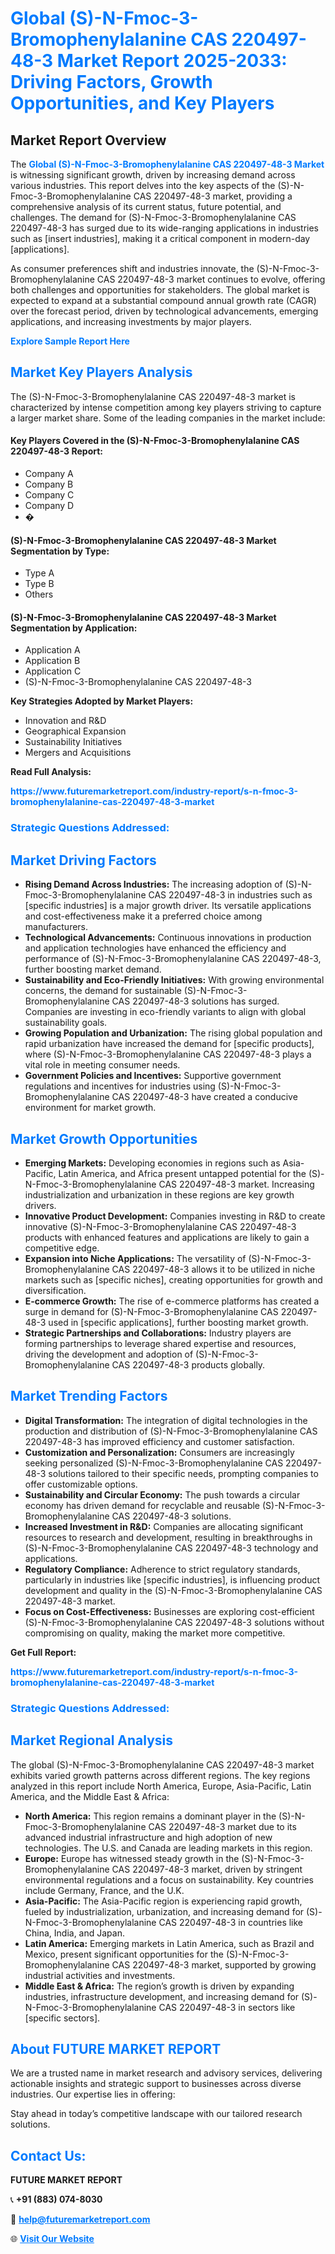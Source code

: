 <h1 style="color: #007BFF;">Global (S)-N-Fmoc-3-Bromophenylalanine CAS 220497-48-3 Market Report 2025-2033: Driving Factors, Growth Opportunities, and Key Players</h1>

<section id="overview">
<h2>Market Report Overview</h2>
<p>The <a href="https://www.futuremarketreport.com/industry-report/s-n-fmoc-3-bromophenylalanine-cas-220497-48-3-market" style="color: #007BFF; text-decoration: none;"><strong>Global (S)-N-Fmoc-3-Bromophenylalanine CAS 220497-48-3 Market</strong></a> is witnessing significant growth, driven by increasing demand across various industries. This report delves into the key aspects of the (S)-N-Fmoc-3-Bromophenylalanine CAS 220497-48-3 market, providing a comprehensive analysis of its current status, future potential, and challenges. The demand for (S)-N-Fmoc-3-Bromophenylalanine CAS 220497-48-3 has surged due to its wide-ranging applications in industries such as [insert industries], making it a critical component in modern-day [applications].</p>
<p>As consumer preferences shift and industries innovate, the (S)-N-Fmoc-3-Bromophenylalanine CAS 220497-48-3 market continues to evolve, offering both challenges and opportunities for stakeholders. The global market is expected to expand at a substantial compound annual growth rate (CAGR) over the forecast period, driven by technological advancements, emerging applications, and increasing investments by major players.</p>
</section>

<section id="overview">
<p><a href="https://www.futuremarketreport.com/request-sample/reportId=121572" style="color: #007BFF; text-decoration: none;"><strong>Explore Sample Report Here</strong></a></p>
</section>

<section id="key-players">
<h2 style="color: #007BFF;">Market Key Players Analysis</h2>
<p>The (S)-N-Fmoc-3-Bromophenylalanine CAS 220497-48-3 market is characterized by intense competition among key players striving to capture a larger market share. Some of the leading companies in the market include:</p>
<h4>Key Players Covered in the (S)-N-Fmoc-3-Bromophenylalanine CAS 220497-48-3 Report:</h4>
<ul><li>Company A</li><li>Company B</li><li>Company C</li><li>Company D</li><li>�</li></ul>
<h4>(S)-N-Fmoc-3-Bromophenylalanine CAS 220497-48-3 Market Segmentation by Type:</h4>
<ul><li>Type A</li><li>Type B</li><li>Others</li></ul>

<h4>(S)-N-Fmoc-3-Bromophenylalanine CAS 220497-48-3 Market Segmentation by Application:</h4>
<ul><li>Application A</li><li>Application B</li><li>Application C</li><li>(S)-N-Fmoc-3-Bromophenylalanine CAS 220497-48-3</li></ul>
<p><strong>Key Strategies Adopted by Market Players:</strong></p>
<ul>
<li>Innovation and R&D</li>
<li>Geographical Expansion</li>
<li>Sustainability Initiatives</li>
<li>Mergers and Acquisitions</li>
</ul>
</section>

<section>
<p><strong>Read Full Analysis: </strong></p><a href="https://www.futuremarketreport.com/industry-report/s-n-fmoc-3-bromophenylalanine-cas-220497-48-3-market" style="color: #007BFF; text-decoration: none;"><strong>https://www.futuremarketreport.com/industry-report/s-n-fmoc-3-bromophenylalanine-cas-220497-48-3-market</strong></a>
<h3 style="color: #007BFF;">Strategic Questions Addressed:</h3>
</section>

<section id="driving-factors">
<h2 style="color: #007BFF;">Market Driving Factors</h2>
<ul>
<li><strong>Rising Demand Across Industries:</strong> The increasing adoption of (S)-N-Fmoc-3-Bromophenylalanine CAS 220497-48-3 in industries such as [specific industries] is a major growth driver. Its versatile applications and cost-effectiveness make it a preferred choice among manufacturers.</li>
<li><strong>Technological Advancements:</strong> Continuous innovations in production and application technologies have enhanced the efficiency and performance of (S)-N-Fmoc-3-Bromophenylalanine CAS 220497-48-3, further boosting market demand.</li>
<li><strong>Sustainability and Eco-Friendly Initiatives:</strong> With growing environmental concerns, the demand for sustainable (S)-N-Fmoc-3-Bromophenylalanine CAS 220497-48-3 solutions has surged. Companies are investing in eco-friendly variants to align with global sustainability goals.</li>
<li><strong>Growing Population and Urbanization:</strong> The rising global population and rapid urbanization have increased the demand for [specific products], where (S)-N-Fmoc-3-Bromophenylalanine CAS 220497-48-3 plays a vital role in meeting consumer needs.</li>
<li><strong>Government Policies and Incentives:</strong> Supportive government regulations and incentives for industries using (S)-N-Fmoc-3-Bromophenylalanine CAS 220497-48-3 have created a conducive environment for market growth.</li>
</ul>
</section>

<section id="growth-opportunities">
<h2 style="color: #007BFF;">Market Growth Opportunities</h2>
<ul>
<li><strong>Emerging Markets:</strong> Developing economies in regions such as Asia-Pacific, Latin America, and Africa present untapped potential for the (S)-N-Fmoc-3-Bromophenylalanine CAS 220497-48-3 market. Increasing industrialization and urbanization in these regions are key growth drivers.</li>
<li><strong>Innovative Product Development:</strong> Companies investing in R&D to create innovative (S)-N-Fmoc-3-Bromophenylalanine CAS 220497-48-3 products with enhanced features and applications are likely to gain a competitive edge.</li>
<li><strong>Expansion into Niche Applications:</strong> The versatility of (S)-N-Fmoc-3-Bromophenylalanine CAS 220497-48-3 allows it to be utilized in niche markets such as [specific niches], creating opportunities for growth and diversification.</li>
<li><strong>E-commerce Growth:</strong> The rise of e-commerce platforms has created a surge in demand for (S)-N-Fmoc-3-Bromophenylalanine CAS 220497-48-3 used in [specific applications], further boosting market growth.</li>
<li><strong>Strategic Partnerships and Collaborations:</strong> Industry players are forming partnerships to leverage shared expertise and resources, driving the development and adoption of (S)-N-Fmoc-3-Bromophenylalanine CAS 220497-48-3 products globally.</li>
</ul>
</section>

<section id="trending-factors">
<h2 style="color: #007BFF;">Market Trending Factors</h2>
<ul>
<li><strong>Digital Transformation:</strong> The integration of digital technologies in the production and distribution of (S)-N-Fmoc-3-Bromophenylalanine CAS 220497-48-3 has improved efficiency and customer satisfaction.</li>
<li><strong>Customization and Personalization:</strong> Consumers are increasingly seeking personalized (S)-N-Fmoc-3-Bromophenylalanine CAS 220497-48-3 solutions tailored to their specific needs, prompting companies to offer customizable options.</li>
<li><strong>Sustainability and Circular Economy:</strong> The push towards a circular economy has driven demand for recyclable and reusable (S)-N-Fmoc-3-Bromophenylalanine CAS 220497-48-3 solutions.</li>
<li><strong>Increased Investment in R&D:</strong> Companies are allocating significant resources to research and development, resulting in breakthroughs in (S)-N-Fmoc-3-Bromophenylalanine CAS 220497-48-3 technology and applications.</li>
<li><strong>Regulatory Compliance:</strong> Adherence to strict regulatory standards, particularly in industries like [specific industries], is influencing product development and quality in the (S)-N-Fmoc-3-Bromophenylalanine CAS 220497-48-3 market.</li>
<li><strong>Focus on Cost-Effectiveness:</strong> Businesses are exploring cost-efficient (S)-N-Fmoc-3-Bromophenylalanine CAS 220497-48-3 solutions without compromising on quality, making the market more competitive.</li>
</ul>
</section>

<section>
<p><strong>Get Full Report: </strong></p><a href="https://www.futuremarketreport.com/industry-report/s-n-fmoc-3-bromophenylalanine-cas-220497-48-3-market" style="color: #007BFF; text-decoration: none;"><strong>https://www.futuremarketreport.com/industry-report/s-n-fmoc-3-bromophenylalanine-cas-220497-48-3-market</strong></a>
<h3 style="color: #007BFF;">Strategic Questions Addressed:</h3>
</section>


<section id="regional-analysis">
<h2 style="color: #007BFF;">Market Regional Analysis</h2>
<p>The global (S)-N-Fmoc-3-Bromophenylalanine CAS 220497-48-3 market exhibits varied growth patterns across different regions. The key regions analyzed in this report include North America, Europe, Asia-Pacific, Latin America, and the Middle East & Africa:</p>
<ul>
<li><strong>North America:</strong> This region remains a dominant player in the (S)-N-Fmoc-3-Bromophenylalanine CAS 220497-48-3 market due to its advanced industrial infrastructure and high adoption of new technologies. The U.S. and Canada are leading markets in this region.</li>
<li><strong>Europe:</strong> Europe has witnessed steady growth in the (S)-N-Fmoc-3-Bromophenylalanine CAS 220497-48-3 market, driven by stringent environmental regulations and a focus on sustainability. Key countries include Germany, France, and the U.K.</li>
<li><strong>Asia-Pacific:</strong> The Asia-Pacific region is experiencing rapid growth, fueled by industrialization, urbanization, and increasing demand for (S)-N-Fmoc-3-Bromophenylalanine CAS 220497-48-3 in countries like China, India, and Japan.</li>
<li><strong>Latin America:</strong> Emerging markets in Latin America, such as Brazil and Mexico, present significant opportunities for the (S)-N-Fmoc-3-Bromophenylalanine CAS 220497-48-3 market, supported by growing industrial activities and investments.</li>
<li><strong>Middle East & Africa:</strong> The region’s growth is driven by expanding industries, infrastructure development, and increasing demand for (S)-N-Fmoc-3-Bromophenylalanine CAS 220497-48-3 in sectors like [specific sectors].</li>
</ul>
</section>

<footer>
<h2 style="color: #007BFF;">About FUTURE MARKET REPORT</h2>
<p>We are a trusted name in market research and advisory services, delivering actionable insights and strategic support to businesses across diverse industries. Our expertise lies in offering:</p>

<p>Stay ahead in today’s competitive landscape with our tailored research solutions.</p>

<h2 style="color: #007BFF;">Contact Us:</h2>
<p><strong>FUTURE MARKET REPORT</strong></p>
<p>📞 <strong>+91 (883) 074-8030</strong></p>
<p>📧 <strong><a href="mailto:help@futuremarketreport.com" style="color: #007BFF;">help@futuremarketreport.com</a></strong></p>
<p>🌐 <strong><a href="https://www.futuremarketreport.com/" style="color: #007BFF;">Visit Our Website</a></strong></p>
</footer>